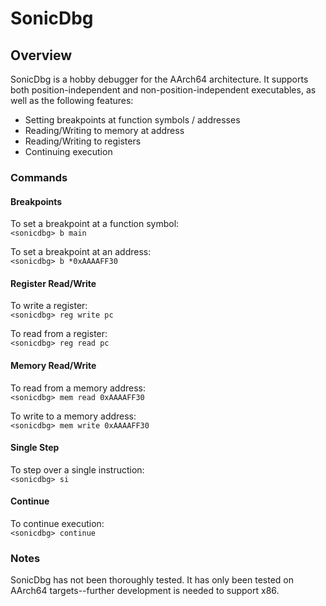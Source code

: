 # SonicDbg

## Overview

SonicDbg is a hobby debugger for the AArch64 architecture. It supports both position-independent and non-position-independent executables, as well as the following features:

- Setting breakpoints at function symbols / addresses
- Reading/Writing to memory at address
- Reading/Writing to registers
- Continuing execution

### Commands

#### Breakpoints
To set a breakpoint at a function symbol:  
`<sonicdbg> b main`

To set a breakpoint at an address:  
`<sonicdbg> b *0xAAAAFF30`

#### Register Read/Write
To write a register:  
`<sonicdbg> reg write pc`

To read from a register:  
`<sonicdbg> reg read pc`

#### Memory Read/Write
To read from a memory address:  
`<sonicdbg> mem read 0xAAAAFF30`

To write to a memory address:  
`<sonicdbg> mem write 0xAAAAFF30`

#### Single Step
To step over a single instruction:  
`<sonicdbg> si`

#### Continue
To continue execution:  
`<sonicdbg> continue`


### Notes
SonicDbg has not been thoroughly tested. It has only been tested on AArch64 targets--further development is needed to support x86.